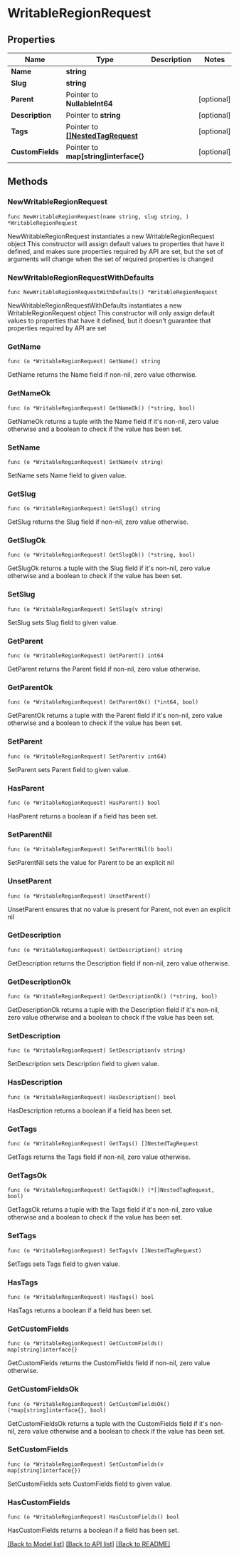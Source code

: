 # WritableRegionRequest

## Properties

Name | Type | Description | Notes
------------ | ------------- | ------------- | -------------
**Name** | **string** |  | 
**Slug** | **string** |  | 
**Parent** | Pointer to **NullableInt64** |  | [optional] 
**Description** | Pointer to **string** |  | [optional] 
**Tags** | Pointer to [**[]NestedTagRequest**](NestedTagRequest.md) |  | [optional] 
**CustomFields** | Pointer to **map[string]interface{}** |  | [optional] 

## Methods

### NewWritableRegionRequest

`func NewWritableRegionRequest(name string, slug string, ) *WritableRegionRequest`

NewWritableRegionRequest instantiates a new WritableRegionRequest object
This constructor will assign default values to properties that have it defined,
and makes sure properties required by API are set, but the set of arguments
will change when the set of required properties is changed

### NewWritableRegionRequestWithDefaults

`func NewWritableRegionRequestWithDefaults() *WritableRegionRequest`

NewWritableRegionRequestWithDefaults instantiates a new WritableRegionRequest object
This constructor will only assign default values to properties that have it defined,
but it doesn't guarantee that properties required by API are set

### GetName

`func (o *WritableRegionRequest) GetName() string`

GetName returns the Name field if non-nil, zero value otherwise.

### GetNameOk

`func (o *WritableRegionRequest) GetNameOk() (*string, bool)`

GetNameOk returns a tuple with the Name field if it's non-nil, zero value otherwise
and a boolean to check if the value has been set.

### SetName

`func (o *WritableRegionRequest) SetName(v string)`

SetName sets Name field to given value.


### GetSlug

`func (o *WritableRegionRequest) GetSlug() string`

GetSlug returns the Slug field if non-nil, zero value otherwise.

### GetSlugOk

`func (o *WritableRegionRequest) GetSlugOk() (*string, bool)`

GetSlugOk returns a tuple with the Slug field if it's non-nil, zero value otherwise
and a boolean to check if the value has been set.

### SetSlug

`func (o *WritableRegionRequest) SetSlug(v string)`

SetSlug sets Slug field to given value.


### GetParent

`func (o *WritableRegionRequest) GetParent() int64`

GetParent returns the Parent field if non-nil, zero value otherwise.

### GetParentOk

`func (o *WritableRegionRequest) GetParentOk() (*int64, bool)`

GetParentOk returns a tuple with the Parent field if it's non-nil, zero value otherwise
and a boolean to check if the value has been set.

### SetParent

`func (o *WritableRegionRequest) SetParent(v int64)`

SetParent sets Parent field to given value.

### HasParent

`func (o *WritableRegionRequest) HasParent() bool`

HasParent returns a boolean if a field has been set.

### SetParentNil

`func (o *WritableRegionRequest) SetParentNil(b bool)`

 SetParentNil sets the value for Parent to be an explicit nil

### UnsetParent
`func (o *WritableRegionRequest) UnsetParent()`

UnsetParent ensures that no value is present for Parent, not even an explicit nil
### GetDescription

`func (o *WritableRegionRequest) GetDescription() string`

GetDescription returns the Description field if non-nil, zero value otherwise.

### GetDescriptionOk

`func (o *WritableRegionRequest) GetDescriptionOk() (*string, bool)`

GetDescriptionOk returns a tuple with the Description field if it's non-nil, zero value otherwise
and a boolean to check if the value has been set.

### SetDescription

`func (o *WritableRegionRequest) SetDescription(v string)`

SetDescription sets Description field to given value.

### HasDescription

`func (o *WritableRegionRequest) HasDescription() bool`

HasDescription returns a boolean if a field has been set.

### GetTags

`func (o *WritableRegionRequest) GetTags() []NestedTagRequest`

GetTags returns the Tags field if non-nil, zero value otherwise.

### GetTagsOk

`func (o *WritableRegionRequest) GetTagsOk() (*[]NestedTagRequest, bool)`

GetTagsOk returns a tuple with the Tags field if it's non-nil, zero value otherwise
and a boolean to check if the value has been set.

### SetTags

`func (o *WritableRegionRequest) SetTags(v []NestedTagRequest)`

SetTags sets Tags field to given value.

### HasTags

`func (o *WritableRegionRequest) HasTags() bool`

HasTags returns a boolean if a field has been set.

### GetCustomFields

`func (o *WritableRegionRequest) GetCustomFields() map[string]interface{}`

GetCustomFields returns the CustomFields field if non-nil, zero value otherwise.

### GetCustomFieldsOk

`func (o *WritableRegionRequest) GetCustomFieldsOk() (*map[string]interface{}, bool)`

GetCustomFieldsOk returns a tuple with the CustomFields field if it's non-nil, zero value otherwise
and a boolean to check if the value has been set.

### SetCustomFields

`func (o *WritableRegionRequest) SetCustomFields(v map[string]interface{})`

SetCustomFields sets CustomFields field to given value.

### HasCustomFields

`func (o *WritableRegionRequest) HasCustomFields() bool`

HasCustomFields returns a boolean if a field has been set.


[[Back to Model list]](../README.md#documentation-for-models) [[Back to API list]](../README.md#documentation-for-api-endpoints) [[Back to README]](../README.md)


